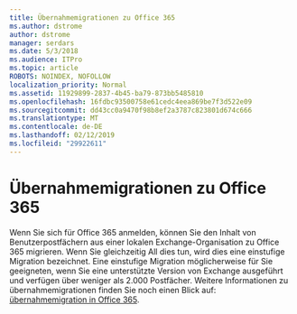 ```yaml
---
title: Übernahmemigrationen zu Office 365
ms.author: dstrome
author: dstrome
manager: serdars
ms.date: 5/3/2018
ms.audience: ITPro
ms.topic: article
ROBOTS: NOINDEX, NOFOLLOW
localization_priority: Normal
ms.assetid: 11929899-2837-4b45-ba79-873bb5485810
ms.openlocfilehash: 16fdbc93500758e61cedc4eea869be7f3d522e09
ms.sourcegitcommit: dd43cc0a9470f98b8ef2a3787c823801d674c666
ms.translationtype: MT
ms.contentlocale: de-DE
ms.lasthandoff: 02/12/2019
ms.locfileid: "29922611"
---
```

# <a name="cutover-migrations-to-office-365"></a>Übernahmemigrationen zu Office 365

Wenn Sie sich für Office 365 anmelden, können Sie den Inhalt von Benutzerpostfächern aus einer lokalen Exchange-Organisation zu Office 365 migrieren. Wenn Sie gleichzeitig All dies tun, wird dies eine einstufige Migration bezeichnet. Eine einstufige Migration möglicherweise für Sie geeigneten, wenn Sie eine unterstützte Version von Exchange ausgeführt und verfügen über weniger als 2.000 Postfächer. Weitere Informationen zu übernahmemigrationen finden Sie noch einen Blick auf: [übernahmemigration in Office 365](https://support.office.com/article/9496e93c-1e59-41a8-9bb3-6e8df0cd81b4.aspx).
  

